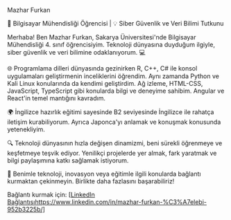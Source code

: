 Mazhar Furkan

🚀 Bilgisayar Mühendisliği Öğrencisi | 💡 Siber Güvenlik ve Veri Bilimi Tutkunu

Merhaba! Ben Mazhar Furkan, Sakarya Üniversitesi'nde Bilgisayar Mühendisliği 4. sınıf öğrencisiyim. Teknoloji dünyasına duyduğum ilgiyle, siber güvenlik ve veri bilimine odaklanıyorum. 💻

🌐 Programlama dilleri dünyasında gezinirken R, C++, C# ile konsol uygulamaları geliştirmenin inceliklerini öğrendim. Aynı zamanda Python ve Kali Linux konularında da kendimi geliştirdim. Ağ izleme, HTML-CSS, JavaScript, TypeScript gibi konularda bilgi ve deneyime sahibim. Angular ve React'in temel mantığını kavradım.

🌍 İngilizce hazırlık eğitimi sayesinde B2 seviyesinde İngilizce ile rahatça iletişim kurabiliyorum. Ayrıca Japonca'yı anlamak ve konuşmak konusunda yetenekliyim.

🔍 Teknoloji dünyasının hızla değişen dinamizmi, beni sürekli öğrenmeye ve keşfetmeye teşvik ediyor. Yenilikçi projelerde yer almak, fark yaratmak ve bilgi paylaşımına katkı sağlamak istiyorum.

🤝 Benimle teknoloji, inovasyon veya eğitimle ilgili konularda bağlantı kurmaktan çekinmeyin. Birlikte daha fazlasını başarabiliriz!

Bağlantı kurmak için: [[LinkedIn Bağlantısı](https://www.linkedin.com/in/mazhar-furkan-%C3%A7elebi-952b3225b/)https://www.linkedin.com/in/mazhar-furkan-%C3%A7elebi-952b3225b/]
